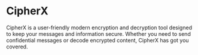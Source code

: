 # CipherX
CipherX is a user-friendly modern encryption and decryption tool designed to keep your messages and information secure. Whether you need to send confidential messages or decode encrypted content, CipherX has got you covered.
